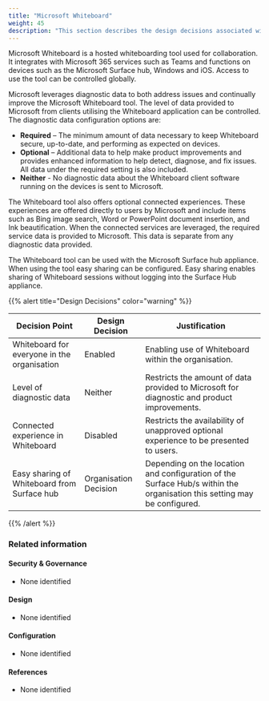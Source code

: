 ```yaml
---
title: "Microsoft Whiteboard"
weight: 45
description: "This section describes the design decisions associated with implementation of Microsoft Whiteboard for system(s) built using ASD's Blueprint for Secure Cloud."
---
```


Microsoft Whiteboard is a hosted whiteboarding tool used for collaboration. It integrates with Microsoft 365 services such as Teams and functions on devices such as the Microsoft Surface hub, Windows and iOS. Access to use the tool can be controlled globally.

Microsoft leverages diagnostic data to both address issues and continually improve the Microsoft Whiteboard tool. The level of data provided to Microsoft from clients utilising the Whiteboard application can be controlled. The diagnostic data configuration options are:
* **Required** – The minimum amount of data necessary to keep Whiteboard secure, up-to-date, and performing as expected on devices.
* **Optional** – Additional data to help make product improvements and provides enhanced information to help detect, diagnose, and fix issues. All data under the required setting is also included.
* **Neither** - No diagnostic data about the Whiteboard client software running on the devices is sent to Microsoft. 

The Whiteboard tool also offers optional connected experiences. These experiences are offered directly to users by Microsoft and include items such as Bing image search, Word or PowerPoint document insertion, and Ink beautification. When the connected services are leveraged, the required service data is provided to Microsoft. This data is separate from any diagnostic data provided.

The Whiteboard tool can be used with the Microsoft Surface hub appliance. When using the tool easy sharing can be configured. Easy sharing enables sharing of Whiteboard sessions without logging into the Surface Hub appliance. 

{{% alert title="Design Decisions" color="warning" %}}

| Decision Point                              | Design Decision       | Justification                                                                                                            |
|---------------------------------------------|-----------------------|--------------------------------------------------------------------------------------------------------------------------|
| Whiteboard for everyone in the organisation | Enabled               | Enabling use of Whiteboard within the organisation.                                                                  |
| Level of diagnostic data                    | Neither               | Restricts the amount of data provided to Microsoft for diagnostic and product improvements.                              |
| Connected experience in Whiteboard          | Disabled              | Restricts the availability of unapproved optional experience to be presented to users.                                   |
| Easy sharing of Whiteboard from Surface hub | Organisation Decision | Depending on the location and configuration of the Surface Hub/s within the organisation this setting may be configured. |
 
{{% /alert %}}

### Related information

#### Security & Governance

* None identified

#### Design

* None identified

#### Configuration

* None identified

#### References

* None identified